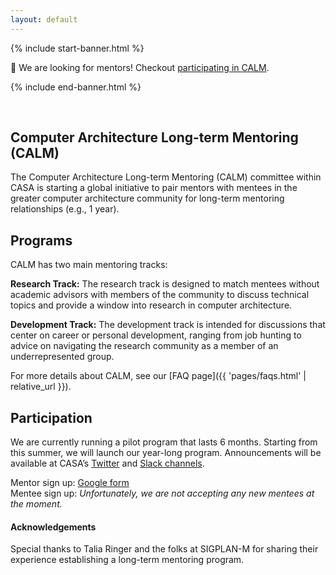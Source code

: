 ```yaml
---
layout: default
---
```


{% include start-banner.html %}

📢 We are looking for mentors! Checkout <a href="{{ 'pages/participate.html' |
relative_url }}">participating in CALM</a>.

{% include end-banner.html %}

<br>

## Computer Architecture Long-term Mentoring (CALM)

The Computer Architecture Long-term Mentoring (CALM) committee within CASA is
starting a global initiative to pair mentors with mentees in the greater
computer architecture community for long-term mentoring relationships (e.g., 1
year).


## Programs
CALM has two main mentoring tracks:

**Research Track:** The research track is designed to match mentees without academic advisors with
members of the community to discuss technical topics and provide a window into
research in computer architecture.  

**Development Track:** The development track is intended for discussions that center on career or
personal development, ranging from job hunting to advice on navigating the
research community as a member of an underrepresented group.

For more details about CALM, see our [FAQ page]({{ 'pages/faqs.html' | relative_url }}). 


## Participation

We are currently running a pilot program that lasts 6 months. Starting from this summer, we will launch our year-long program. Announcements will be available at CASA’s [Twitter](https://twitter.com/comparchsa) and [Slack channels](https://forms.gle/NxxgVGAcVmFs5kRcA).  

Mentor sign up: [Google form](https://forms.gle/hFE1qjvAukd8Jv4x6)  
Mentee sign up: <i>Unfortunately, we are not accepting any new mentees at the moment.</i>


#### Acknowledgeme​nts

Special thanks to Talia Ringer and the folks at SIGPLAN-M for sharing their
experience establishing a long-term mentoring program.


